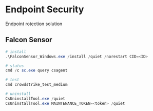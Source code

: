 # Endpoint Security
Endpoint rotection solution

## Falcon Sensor
```Powershell
# install
.\FalconSensor_Windows.exe /install /quiet /norestart CID=<ID>

# status
cmd /c sc.exe query csagent

# test
cmd crowdstrike_test_medium

# uninstall
CsUninstallTool.exe /quiet
CsUninstallTool.exe MAINTENANCE_TOKEN=<token> /quiet
```
